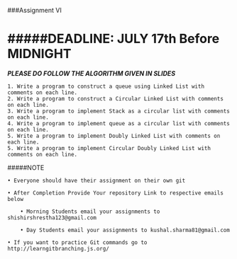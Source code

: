 ###Assignment VI

#####DEADLINE: JULY 17th Before MIDNIGHT
=================

___PLEASE DO FOLLOW THE ALGORITHM GIVEN IN SLIDES___

```
1. Write a program to construct a queue using Linked List with comments on each line.
2. Write a program to construct a Circular Linked List with comments on each line.
3. Write a program to implement Stack as a circular list with comments on each line.
4. Write a program to implement queue as a circular list with comments on each line.
5. Write a program to implement Doubly Linked List with comments on each line.
5. Write a program to implement Circular Doubly Linked List with comments on each line.
```


#####NOTE
```
• Everyone should have their assignment on their own git

• After Completion Provide Your repository Link to respective emails below

	• Morning Students email your assignments to shishirshrestha123@gmail.com

	• Day Students email your assignments to kushal.sharma81@gmail.com

• If you want to practice Git commands go to http://learngitbranching.js.org/
```